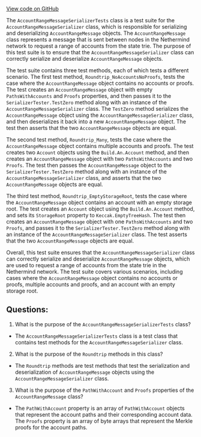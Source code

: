 [View code on GitHub](https://github.com/NethermindEth/nethermind/src/Nethermind/Nethermind.Network.Test/P2P/Subprotocols/Snap/Messages/AccountRangeMessageSerializerTests.cs)

The `AccountRangeMessageSerializerTests` class is a test suite for the `AccountRangeMessageSerializer` class, which is responsible for serializing and deserializing `AccountRangeMessage` objects. The `AccountRangeMessage` class represents a message that is sent between nodes in the Nethermind network to request a range of accounts from the state trie. The purpose of this test suite is to ensure that the `AccountRangeMessageSerializer` class can correctly serialize and deserialize `AccountRangeMessage` objects.

The test suite contains three test methods, each of which tests a different scenario. The first test method, `Roundtrip_NoAccountsNoProofs`, tests the case where the `AccountRangeMessage` object contains no accounts or proofs. The test creates an `AccountRangeMessage` object with empty `PathsWithAccounts` and `Proofs` properties, and then passes it to the `SerializerTester.TestZero` method along with an instance of the `AccountRangeMessageSerializer` class. The `TestZero` method serializes the `AccountRangeMessage` object using the `AccountRangeMessageSerializer` class, and then deserializes it back into a new `AccountRangeMessage` object. The test then asserts that the two `AccountRangeMessage` objects are equal.

The second test method, `Roundtrip_Many`, tests the case where the `AccountRangeMessage` object contains multiple accounts and proofs. The test creates two `Account` objects using the `Build.An.Account` method, and then creates an `AccountRangeMessage` object with two `PathsWithAccounts` and two `Proofs`. The test then passes the `AccountRangeMessage` object to the `SerializerTester.TestZero` method along with an instance of the `AccountRangeMessageSerializer` class, and asserts that the two `AccountRangeMessage` objects are equal.

The third test method, `Roundtrip_EmptyStorageRoot`, tests the case where the `AccountRangeMessage` object contains an account with an empty storage root. The test creates an `Account` object using the `Build.An.Account` method, and sets its `StorageRoot` property to `Keccak.EmptyTreeHash`. The test then creates an `AccountRangeMessage` object with one `PathsWithAccounts` and two `Proofs`, and passes it to the `SerializerTester.TestZero` method along with an instance of the `AccountRangeMessageSerializer` class. The test asserts that the two `AccountRangeMessage` objects are equal.

Overall, this test suite ensures that the `AccountRangeMessageSerializer` class can correctly serialize and deserialize `AccountRangeMessage` objects, which are used to request a range of accounts from the state trie in the Nethermind network. The test suite covers various scenarios, including cases where the `AccountRangeMessage` object contains no accounts or proofs, multiple accounts and proofs, and an account with an empty storage root.
## Questions: 
 1. What is the purpose of the `AccountRangeMessageSerializerTests` class?
- The `AccountRangeMessageSerializerTests` class is a test class that contains test methods for the `AccountRangeMessageSerializer` class.

2. What is the purpose of the `Roundtrip` methods in this class?
- The `Roundtrip` methods are test methods that test the serialization and deserialization of `AccountRangeMessage` objects using the `AccountRangeMessageSerializer` class.

3. What is the purpose of the `PathWithAccount` and `Proofs` properties of the `AccountRangeMessage` class?
- The `PathWithAccount` property is an array of `PathWithAccount` objects that represent the account paths and their corresponding account data. The `Proofs` property is an array of byte arrays that represent the Merkle proofs for the account paths.